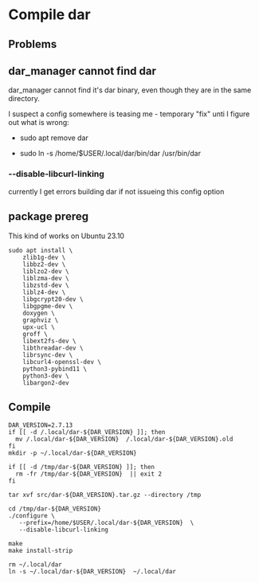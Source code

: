 # Compile dar

## Problems

## dar_manager cannot find dar

dar_manager cannot find it's dar binary, even though they are in the same directory.

I suspect a config somewhere is teasing me - temporary "fix" unti I figure out what is wrong:

- sudo apt remove dar

- sudo ln -s /home/$USER/.local/dar/bin/dar /usr/bin/dar


### --disable-libcurl-linking

currently I get errors building dar if not issueing this config option


## package prereg
This kind of works on Ubuntu 23.10

```
sudo apt install \
    zlib1g-dev \
    libbz2-dev \
    liblzo2-dev \
    liblzma-dev \
    libzstd-dev \
    liblz4-dev \
    libgcrypt20-dev \
    libgpgme-dev \
    doxygen \
    graphviz \
    upx-ucl \
    groff \
    libext2fs-dev \
    libthreadar-dev \
    librsync-dev \
    libcurl4-openssl-dev \
    python3-pybind11 \
    python3-dev \
    libargon2-dev 
```

## Compile

```
DAR_VERSION=2.7.13
if [[ -d /.local/dar-${DAR_VERSION} ]]; then
  mv /.local/dar-${DAR_VERSION}  /.local/dar-${DAR_VERSION}.old
fi
mkdir -p ~/.local/dar-${DAR_VERSION}

if [[ -d /tmp/dar-${DAR_VERSION} ]]; then
  rm -fr /tmp/dar-${DAR_VERSION}  || exit 2
fi

tar xvf src/dar-${DAR_VERSION}.tar.gz --directory /tmp

cd /tmp/dar-${DAR_VERSION}
./configure \
   --prefix=/home/$USER/.local/dar-${DAR_VERSION}  \
   --disable-libcurl-linking 

make
make install-strip

rm ~/.local/dar
ln -s ~/.local/dar-${DAR_VERSION}  ~/.local/dar
```


